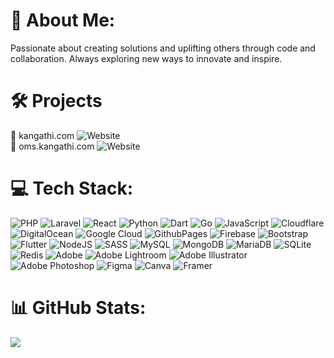 # 💫 About Me:
Passionate about creating solutions and uplifting others through code and collaboration. Always exploring new ways to innovate and inspire.

# 🛠️ Projects
🔗 kangathi.com ![Website](https://img.shields.io/website?url=https%3A%2F%2Fkangathi.com&label=status)</br>
🔗 oms.kangathi.com ![Website](https://img.shields.io/website?url=https%3A%2F%2Foms.kangathi.com&label=status)


# 💻 Tech Stack:

![PHP](https://img.shields.io/badge/php-%23777BB4.svg?style=flat-square&logo=php&logoColor=%23777BB4&color=323330)
![Laravel](https://img.shields.io/badge/laravel-%23FF2D20.svg?style=flat-square&logo=laravel&logoColor=%23FF2D20&color=323330)
![React](https://img.shields.io/badge/react-%2320232a.svg?style=flat-square&logo=react&logoColor=%2361DAFB&color=323330)
![Python](https://img.shields.io/badge/python-3670A0?style=flat-square&logo=python&logoColor=%23FFD43B&color=323330)
![Dart](https://img.shields.io/badge/dart-%230175C2.svg?style=flat-square&logo=dart&logoColor=%230175C2&color=323330)
![Go](https://img.shields.io/badge/go-%2300ADD8.svg?style=flat-square&logo=go&logoColor=%2300ADD8&color=323330)
![JavaScript](https://img.shields.io/badge/javascript-%23323330.svg?style=flat-square&logo=javascript&logoColor=%23F7DF1E&color=323330)
![Cloudflare](https://img.shields.io/badge/Cloudflare-F38020?style=flat-square&logo=Cloudflare&logoColor=%23F38020&color=323330)
![DigitalOcean](https://img.shields.io/badge/DigitalOcean-%230167ff.svg?style=flat-square&logo=digitalOcean&logoColor=%230167FF&color=323330)
![Google Cloud](https://img.shields.io/badge/GoogleCloud-%234285F4.svg?style=flat-square&logo=google-cloud&logoColor=%234285F4&color=323330)
![GithubPages](https://img.shields.io/badge/github%20pages-121013?style=flat-square&logo=github&logoColor=%23121013&color=323330)
![Firebase](https://img.shields.io/badge/firebase-%23039BE5.svg?style=flat-square&logo=firebase&logoColor=%23FFCA28&color=323330)
![Bootstrap](https://img.shields.io/badge/bootstrap-%238511FA.svg?style=flat-square&logo=bootstrap&logoColor=%238511FA&color=323330)
![Flutter](https://img.shields.io/badge/Flutter-%2302569B.svg?style=flat-square&logo=Flutter&logoColor=%2302569B&color=323330)
![NodeJS](https://img.shields.io/badge/node.js-6DA55F?style=flat-square&logo=node.js&logoColor=%236DA55F&color=323330)
![SASS](https://img.shields.io/badge/SASS-hotpink.svg?style=flat-square&logo=SASS&logoColor=%23CC6699&color=323330)
![MySQL](https://img.shields.io/badge/mysql-4479A1.svg?style=flat-square&logo=mysql&logoColor=%23FFFFFF&color=323330)
![MongoDB](https://img.shields.io/badge/MongoDB-%234ea94b.svg?style=flat-square&logo=mongodb&logoColor=%234EA94B&color=323330)
![MariaDB](https://img.shields.io/badge/MariaDB-003545?style=flat-square&logo=mariadb&logoColor=%23FFFFFF&color=323330)
![SQLite](https://img.shields.io/badge/sqlite-%2307405e.svg?style=flat-square&logo=sqlite&logoColor=%23FFFFFF&color=323330)
![Redis](https://img.shields.io/badge/redis-%23DD0031.svg?style=flat-square&logo=redis&logoColor=%23DD0031&color=323330)
![Adobe](https://img.shields.io/badge/adobe-%23FF0000.svg?style=flat-square&logo=adobe&logoColor=%23FF0000&color=323330)
![Adobe Lightroom](https://img.shields.io/badge/Adobe%20Lightroom-31A8FF.svg?style=flat-square&logo=Adobe%20Lightroom&logoColor=%2331A8FF&color=323330)
![Adobe Illustrator](https://img.shields.io/badge/adobe%20illustrator-%23FF9A00.svg?style=flat-square&logo=adobe%20illustrator&logoColor=%23FF9A00&color=323330)
![Adobe Photoshop](https://img.shields.io/badge/adobe%20photoshop-%2331A8FF.svg?style=flat-square&logo=adobe%20photoshop&logoColor=%2331A8FF&color=323330)
![Figma](https://img.shields.io/badge/figma-%23F24E1E.svg?style=flat-square&logo=figma&logoColor=%23F24E1E&color=323330)
![Canva](https://img.shields.io/badge/Canva-%2300C4CC.svg?style=flat-square&logo=Canva&logoColor=%2300C4CC&color=323330)
![Framer](https://img.shields.io/badge/Framer-black?style=flat-square&logo=framer&logoColor=%23000000&color=323330)


# 📊 GitHub Stats:

![](https://github-readme-streak-stats.herokuapp.com/?user=ibbr&theme=dark&hide_border=true)<br/>


<!-- Proudly created with GPRM ( https://gprm.itsvg.in ) -->
